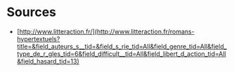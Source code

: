 Sources
=============

* [http://www.litteraction.fr/](http://www.litteraction.fr/romans-hypertextuels?title=&field_auteurs_s__tid=&field_s_rie_tid=All&field_genre_tid=All&field_type_de_r_gles_tid=6&field_difficult__tid=All&field_libert_d_action_tid=All&field_hasard_tid=13)
